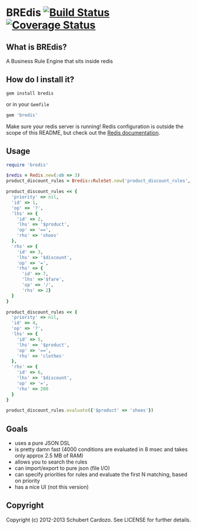 # BREdis [![Build Status](https://travis-ci.org/saturnine/bredis.png?branch=master)](https://travis-ci.org/saturnine/bredis) [![Coverage Status](https://coveralls.io/repos/saturnine/bredis/badge.png?branch=master)](https://coveralls.io/r/saturnine/bredis)

## What is BREdis?

A Business Rule Engine that sits inside redis

## How do I install it?

`gem install bredis`

or in your `Gemfile`

```ruby
gem 'bredis'
```

Make sure your redis server is running! Redis configuration is outside the scope of this README, but
check out the [Redis documentation](http://redis.io/documentation).

## Usage

```ruby
require 'bredis'

$redis = Redis.new(:db => 3)
product_discount_rules = Bredis::RuleSet.new('product_discount_rules', $redis)

product_discount_rules << {
  'priority' => nil,
  'id' => 1,
  'op' => '?',
  'lhs' => {
    'id' => 2,
    'lhs' => '$product', 
    'op' => '==', 
    'rhs' => 'shoes'
  }, 
  'rhs' => {
    'id' => 3,
    'lhs' => '$discount', 
    'op' => '=',
    'rhs' => {
      'id' => 7,
      'lhs' =>'$fare',
      'op' => '/',
      'rhs' => 2}
  }
}

product_discount_rules << {
  'priority' => nil,
  'id' => 4,
  'op' => '?',
  'lhs' => {
    'id' => 5,
    'lhs' => '$product', 
    'op' => '==', 
    'rhs' => 'clothes'
  }, 
  'rhs' => {
    'id' => 6,
    'lhs' => '$discount', 
    'op' => '=',
    'rhs' => 200
  }
}

product_discount_rules.evaluate({'$product' => 'shoes'})

```

## Goals

* uses a pure JSON DSL 
* is pretty damn fast (4000 conditions are evaluated in 8 msec and takes only approx 2.5 MB of RAM)
* allows you to search the rules
* can import/export to pure json (file I/O)
* can specify priorities for rules and evaluate the first N matching, based on priority
* has a nice UI (not this version)

## Copyright

Copyright (c) 2012-2013 Schubert Cardozo. See LICENSE for further details.
